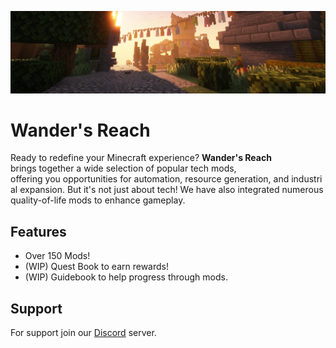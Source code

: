 
![Logo](.github/logos/mcbackground.jpg)

# Wander's Reach

Ready to redefine your Minecraft experience? **Wander's Reach** brings together a wide selection of popular tech mods, offering you opportunities for automation, resource generation, and industrial expansion. But it's not just about tech! We have also integrated numerous quality-of-life mods to enhance gameplay. 

## Features

- Over 150 Mods!
- (WIP) Quest Book to earn rewards!
- (WIP) Guidebook to help progress through mods.


## Support

For support join our [Discord](https://mee6.xyz/i/Rkv8YkaK5a) server.

